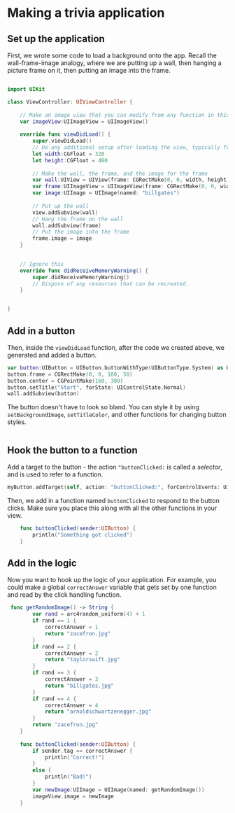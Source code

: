 # Making a trivia application

## Set up the application

First, we wrote some code to load a background onto the app. Recall the wall-frame-image analogy, where we are putting up a wall, then hanging a picture frame on it, then putting an image into the frame.

```swift

import UIKit

class ViewController: UIViewController {
    
    // Make an image view that you can modify from any function in this class
    var imageView:UIImageView = UIImageView()
    
    override func viewDidLoad() {
        super.viewDidLoad()
        // Do any additional setup after loading the view, typically from a nib.
        let width:CGFloat = 320
        let height:CGFloat = 480
        
        // Make the wall, the frame, and the image for the frame
        var wall:UIView = UIView(frame: CGRectMake(0, 0, width, height))
        var frame:UIImageView = UIImageView(frame: CGRectMake(0, 0, width, height))
        var image:UIImage = UIImage(named: "billgates")
        
        // Put up the wall
        view.addSubview(wall)
        // Hang the frame on the wall
        wall.addSubview(frame)
        // Put the image into the frame
        frame.image = image
    }

    
    // Ignore this
    override func didReceiveMemoryWarning() {
        super.didReceiveMemoryWarning()
        // Dispose of any resources that can be recreated.
    }


}
```

## Add in a button

Then, inside the `viewDidLoad` function, after the code we created above, we generated and added a button.
```swift
var button:UIButton = UIButton.buttonWithType(UIButtonType.System) as UIButton
button.frame = CGRectMake(0, 0, 100, 50)
button.center = CGPointMake(160, 300)
button.setTitle("Start", forState: UIControlState.Normal)
wall.addSubview(button)
```

The button doesn't have to look so bland. You can style it by using `setBackgroundImage`, `setTitleColor`, and other functions for changing button styles.
```swift

```

## Hook the button to a function

Add a target to the button - the action `"buttonClicked:` is called a *selector*, and is used to refer to a function.
```swift
myButton.addTarget(self, action: "buttonClicked:", forControlEvents: UIControlEvents.TouchUpInside)
```

Then, we add in a function named `buttonClicked` to respond to the button clicks. Make sure you place this along with all the other functions in your view.
```swift
    func buttonClicked(sender:UIButton) {
        println("Something got clicked")
    }
```

## Add in the logic

Now you want to hook up the logic of your application. For example, you could make a global `correctAnswer` variable that gets set by one function and read by the click handling function.
```swift
 func getRandomImage() -> String {
        var rand = arc4random_uniform(4) + 1
        if rand == 1 {
            correctAnswer = 1
            return "zacefron.jpg"
        }
        if rand == 2 {
            correctAnswer = 2
            return "taylorswift.jpg"
        }
        if rand == 3 {
            correctAnswer = 3
            return "billgates.jpg"
        }
        if rand == 4 {
            correctAnswer = 4
            return "arnoldschwartzenegger.jpg"
        }
        return "zacefron.jpg"
    }
    
    func buttonClicked(sender:UIButton) {
        if sender.tag == correctAnswer {
            println("Correct!")
        }
        else {
            println("Bad!")
        }
        var newImage:UIImage = UIImage(named: getRandomImage())
        imageView.image = newImage
    }
```

